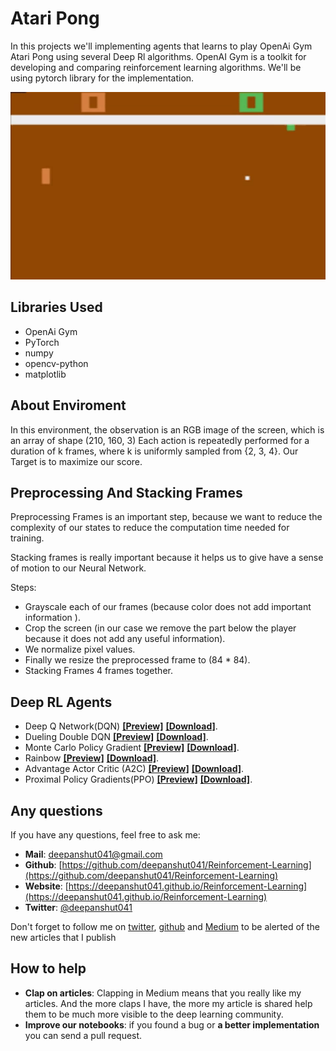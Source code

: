 # Atari Pong

In this projects we'll implementing agents that learns to play OpenAi Gym Atari Pong using several Deep Rl algorithms. OpenAI Gym is a toolkit for developing and comparing reinforcement learning algorithms. We'll be using pytorch library for the implementation.

<p align="center"><img src="./images/main.gif" height="300px"></p>

## Libraries Used

- OpenAi Gym
- PyTorch
- numpy
- opencv-python
- matplotlib

## About Enviroment

In this environment, the observation is an RGB image of the screen, which is an array of shape (210, 160, 3) Each action is repeatedly performed for a duration of k frames, where k is uniformly sampled from {2, 3, 4}. Our Target is to maximize our score.

## Preprocessing And Stacking Frames

Preprocessing Frames is an important step, because we want to reduce the complexity of our states to reduce the computation time needed for training.

Stacking frames is really important because it helps us to give have a sense of motion to our Neural Network.

Steps:

- Grayscale each of our frames (because color does not add important information ).
- Crop the screen (in our case we remove the part below the player because it does not add any useful information).
- We normalize pixel values.
- Finally we resize the preprocessed frame to (84 * 84).
- Stacking Frames 4 frames together.

## Deep RL Agents

- Deep Q Network(DQN) [**[Preview]**](https://github.com/deepanshut041/Reinforcement-Learning/blob/master/cgames/01_ping_pong/ping_pong_dqn.ipynb) [**[Download]**](./ping_pong_dqn.ipynb).
- Dueling Double DQN [**[Preview]**](https://github.com/deepanshut041/Reinforcement-Learning/blob/master/cgames/01_ping_pong/ping_pong_ddqn.ipynb) [**[Download]**](./ping_pong_ddqn.ipynb).
- Monte Carlo Policy Gradient [**[Preview]**](https://github.com/deepanshut041/Reinforcement-Learning/blob/master/cgames/01_ping_pong/ping_pong_pg.ipynb) [**[Download]**](./ping_pong_pg.ipynb).
- Rainbow [**[Preview]**](https://github.com/deepanshut041/Reinforcement-Learning/blob/master/cgames/01_ping_pong/ping_pong_rainbow.ipynb) [**[Download]**](./ping_pong_rainbow.ipynb).
- Advantage Actor Critic (A2C) [**[Preview]**](https://github.com/deepanshut041/Reinforcement-Learning/blob/master/cgames/01_ping_pong/ping_pong_a2c.ipynb) [**[Download]**](./ping_pong_a2c.ipynb).
- Proximal Policy Gradients(PPO) [**[Preview]**](https://github.com/deepanshut041/Reinforcement-Learning/blob/master/cgames/01_ping_pong/ping_pong_ppo.ipynb) [**[Download]**](./ping_pong_ppo.ipynb).

## Any questions

If you have any questions, feel free to ask me:

- **Mail**: <a href="mailto:deepanshut041@gmail.com">deepanshut041@gmail.com</a>  
- **Github**: [https://github.com/deepanshut041/Reinforcement-Learning](https://github.com/deepanshut041/Reinforcement-Learning)
- **Website**: [https://deepanshut041.github.io/Reinforcement-Learning](https://deepanshut041.github.io/Reinforcement-Learning) 
- **Twitter**: <a href="https://twitter.com/deepanshut041">@deepanshut041</a>

Don't forget to follow me on <a href="https://twitter.com/deepanshut041">twitter</a>, <a href="https://github.com/deepanshut041">github</a> and <a href="https://medium.com/@deepanshut041">Medium</a> to be alerted of the new articles that I publish

## How to help

- **Clap on articles**: Clapping in Medium means that you really like my articles. And the more claps I have, the more my article is shared help them to be much more visible to the deep learning community.
- **Improve our notebooks**: if you found a bug or **a better implementation** you can send a pull request.